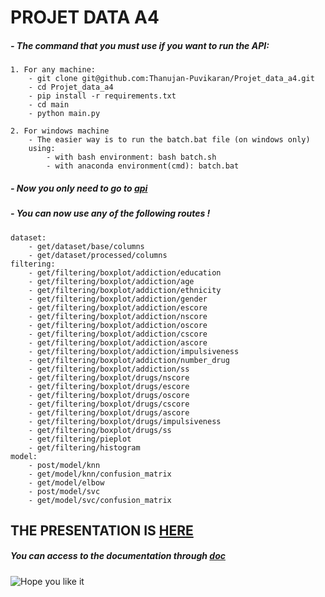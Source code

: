 # **PROJET DATA A4**

##### - The command that you must use if you want to run the API:
    1. For any machine:
        - git clone git@github.com:Thanujan-Puvikaran/Projet_data_a4.git
        - cd Projet_data_a4
        - pip install -r requirements.txt
        - cd main
        - python main.py
        
    2. For windows machine 
        - The easier way is to run the batch.bat file (on windows only)
        using:
            - with bash environment: bash batch.sh
            - with anaconda environment(cmd): batch.bat

##### - Now you only need to go to [api](http://localhost:5000/v1/documentation)

##### - You can now use any of the following routes !
    dataset:
        - get/dataset/base/columns
        - get/dataset/processed/columns
    filtering:
        - get/filtering/boxplot/addiction/education
        - get/filtering/boxplot/addiction/age
        - get/filtering/boxplot/addiction/ethnicity
        - get/filtering/boxplot/addiction/gender
        - get/filtering/boxplot/addiction/escore
        - get/filtering/boxplot/addiction/nscore
        - get/filtering/boxplot/addiction/oscore
        - get/filtering/boxplot/addiction/cscore
        - get/filtering/boxplot/addiction/ascore
        - get/filtering/boxplot/addiction/impulsiveness
        - get/filtering/boxplot/addiction/number_drug
        - get/filtering/boxplot/addiction/ss
        - get/filtering/boxplot/drugs/nscore
        - get/filtering/boxplot/drugs/escore
        - get/filtering/boxplot/drugs/oscore
        - get/filtering/boxplot/drugs/cscore
        - get/filtering/boxplot/drugs/ascore
        - get/filtering/boxplot/drugs/impulsiveness
        - get/filtering/boxplot/drugs/ss
        - get/filtering/pieplot
        - get/filtering/histogram
    model:
        - post/model/knn
        - get/model/knn/confusion_matrix
        - get/model/elbow
        - post/model/svc
        - get/model/svc/confusion_matrix

## THE PRESENTATION IS [HERE](https://github.com/Thanujan-Puvikaran/Projet_data_a4/blob/main/Drug_Consumption.pdf)
##### You can access to the documentation through [doc](doc.md)
![Hope you like it](https://lms.univ-cotedazur.fr/2019/pluginfile.php/132414/course/overviewfiles/Data%20analysis%201.png)

